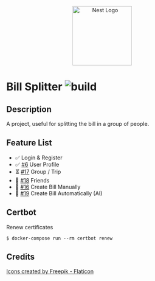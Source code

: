 <p align="center">
  <a href="https://www.flaticon.com/" target="blank"><img src="https://cdn-icons-png.flaticon.com/512/3753/3753033.png" width="156" alt="Nest Logo" /></a>
</p>

# Bill Splitter ![build](https://github.com/xXTime-OnXx/bill-splitter/actions/workflows/productive-deployment.yml/badge.svg)

## Description
A project, useful for splitting the bill in a group of people.

## Feature List
- :white_check_mark: Login & Register
- :white_check_mark: [#6](https://github.com/xXTime-OnXx/bill-splitter/issues/6) User Profile 
- :hourglass_flowing_sand: [#17](https://github.com/xXTime-OnXx/bill-splitter/issues/17) Group / Trip 
- :large_blue_circle: [#18](https://github.com/xXTime-OnXx/bill-splitter/issues/18) Friends
- :large_blue_circle: [#16](https://github.com/xXTime-OnXx/bill-splitter/issues/16) Create Bill Manually 
- :large_blue_circle: [#19](https://github.com/xXTime-OnXx/bill-splitter/issues/19) Create Bill Automatically (AI) 

## Certbot
Renew certificates

```shell
$ docker-compose run --rm certbot renew
```

## Credits
<a href="https://www.flaticon.com/authors/freepik" title="Freepik Icons">Icons created by Freepik - Flaticon</a>
